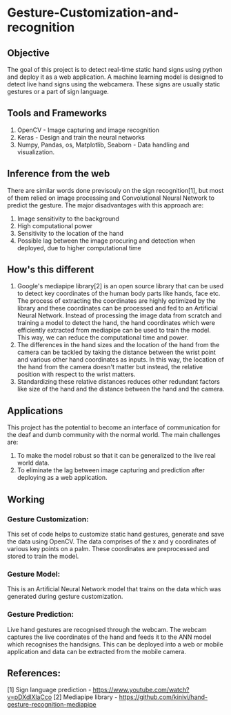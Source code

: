 # Gesture-Customization-and-recognition

## Objective
The goal of this project is to detect real-time static hand signs using python and deploy it as a web application. A machine learning model is designed to detect live hand signs using the webcamera. These signs are usually static gestures or a part of sign language.

## Tools and Frameworks
1. OpenCV - Image capturing and image recognition
2. Keras - Design and train the neural networks
3. Numpy, Pandas, os, Matplotlib, Seaborn - Data handling and visualization.

## Inference from the web
There are similar words done previsouly on the sign recognition[1], but most of them relied on image processing and Convolutional Neural Network to predict the gesture. The major disadvantages with this approach are:
1. Image sensitivity to the background
2. High computational power
3. Sensitivity to the location of the hand
4. Possible lag between the image procuring and detection when deployed, due to higher computational time

## How's this different
1. Google's mediapipe library[2] is an open source library that can be used to detect key coordinates of the human body parts like hands, face etc. The process of extracting the coordinates are highly optimized by the library and these coordinates can be processed and fed to an Artificial Neural Network. Instead of processing the image data from scratch and training a model to detect the hand, the hand coordinates which were efficiently extracted from mediapipe can be used to train the model. This way, we can reduce the computational time and power.
2. The differences in the hand sizes and the location of the hand from the camera can be tackled by taking the distance between the wrist point and various other hand coordinates as inputs. In this way, the location of the hand from the camera doesn't matter but instead, the relative position with respect to the wrist matters.
3. Standardizing these relative distances reduces other redundant factors like size of the hand and the distance between the hand and the camera.

## Applications
This project has the potential to become an interface of communication for the deaf and dumb community with the normal world. The main challenges are:
1. To make the model robust so that it can be generalized to the live real world data.
2. To eliminate the lag between image capturing and prediction after deploying as a web application.

## Working
### Gesture Customization:
This set of code helps to customize static hand gestures, generate and save the data using OpenCV. The data comprises of the x and y coordinates of various key points on a palm. These coordinates are preprocessed and stored to train the model.

### Gesture Model:
This is an Artificial Neural Network model that trains on the data which was generated during gesture customization. 

### Gesture Prediction:
Live hand gestures are recognised through the webcam. The webcam captures the live coordinates of the hand and feeds it to the ANN model which recognises the handsigns. This can be deployed into a web or mobile application and data can be extracted from the mobile camera.

## References:
[1] Sign language prediction - https://www.youtube.com/watch?v=pDXdlXlaCco
[2] Mediapipe library - https://github.com/kinivi/hand-gesture-recognition-mediapipe
